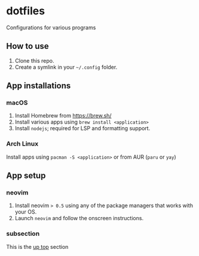 # dotfiles

Configurations for various programs

## How to use

1. Clone this repo.
2. Create a symlink in your `~/.config` folder.

## App installations

### macOS

1. Install Homebrew from https://brew.sh/
2. Install various apps using `brew install <application>`
3. Install `nodejs`; required for LSP and formatting support.

### Arch Linux

Install apps using `pacman -S <application>` or from AUR (`paru` or `yay`)

## App setup

### neovim

1. Install neovim `> 0.5` using any of the package managers that works with your OS.
2. Launch `neovim` and follow the onscreen instructions.

### subsection

This is the [up top](#dotfiles) section
